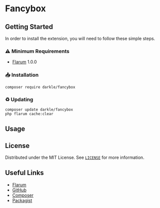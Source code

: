# Fancybox

## Getting Started

In order to install the extension, you will need to follow these simple steps.

### ⚠️ Minimum Requirements

* <a href="https://flarum.org">Flarum</a> 1.0.0

### 📥 Installation
   ```
   composer require darkle/fancybox
   ```

### ♻ Updating
   ```
   composer update darkle/fancybox
   php flarum cache:clear
   ```

## Usage

## License

Distributed under the MIT License. See <a href="https://github.com/iamdarkle/fancybox/blob/main/LICENSE">`LICENSE`</a> for more information.

## Useful Links

* [Flarum](https://flarum.org)
* [GitHub](https://github.com/iamdarkle)
* [Composer](https://getcomposer.org/)
* [Packagist](https://packagist.org/)